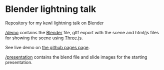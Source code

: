 # Blender lightning talk
Repository for my kewl lightning talk on Blender

[/demo](demo) contains the [Blender](https://www.blender.org/) file, gltf export with the scene and html/js files for showing the scene using [Three.js](https://threejs.org/).

See live demo on [the github pages page](https://mkirkeng-leukeleu.github.io/blender-lightning-talk/).

[/presentation](presentation) contains the blend file and slide images for the starting presentation.
